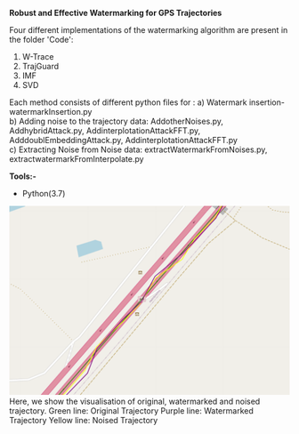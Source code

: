 **Robust and Effective Watermarking for GPS Trajectories**  
 

Four different implementations of the watermarking algorithm are present in the folder 'Code': 
1. W-Trace 
2. TrajGuard 
3. IMF
4. SVD

Each method consists of different python files for :
a) Watermark insertion- watermarkInsertion.py  
b) Adding noise to the trajectory data: AddotherNoises.py, AddhybridAttack.py, AddinterplotationAttackFFT.py,  AdddoublEmbeddingAttack.py, AddinterplotationAttackFFT.py  
c) Extracting Noise from Noise data: extractWatermarkFromNoises.py, extractwatermarkFromInterpolate.py  
   
 **Tools:-**  
   * Python(3.7) 

![alt text](https://github.com/Rajjat/watermarkingTrajectory/blob/master/watermark_img.png)
Here, we show the visualisation of original, watermarked and noised trajectory. 
Green line: Original Trajectory
Purple line: Watermarked Trajectory
Yellow line: Noised Trajectory
